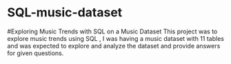 # SQL-music-dataset
#Exploring Music Trends with SQL on a Music Dataset
This project was to explore music trends using SQL , I was having a music dataset with 11 tables and was expected to explore and analyze the dataset and provide answers for given questions.
